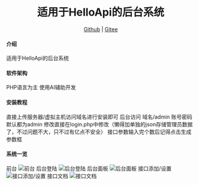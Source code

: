 <h1 align="center">适用于HelloApi的后台系统</h1>
<p align="center">
<a href="https://github.com/xiaoy-awa/HelloApiadminos" target="_blank">Github</a> | <a href="https://gitee.com/xiaoy_awa/HelloApiadminos" target="_blank">Gitee</a>

#### 介绍
适用于HelloApi的后台系统


#### 软件架构
PHP语言为主
使用AI辅助开发


#### 安装教程
直接上传服务器/虚拟主机访问域名进行安装即可
后台访问 域名/admin
账号密码默认都为admin
修改直接在login.php中修改（懒得加单独的json存储管理员数据了，不过问题不大，只不过有亿点不安全）
接口参数输入完个数后记得点击生成参数框


#### 系统一览
前台
![前台](https://blog.xiaoy.asia/wp-content/uploads/2025/01/2025-01-18-050013.png)
后台登陆
![后台登陆](https://blog.xiaoy.asia/wp-content/uploads/2025/01/2025-01-18-050950.png)
后台面板
![后台面板](https://blog.xiaoy.asia/wp-content/uploads/2025/01/2025-01-18-051158.png)
接口添加/设置
![接口添加/设置](https://blog.xiaoy.asia/wp-content/uploads/2025/01/2025-01-18.png)
接口文档
![接口文档](https://blog.xiaoy.asia/wp-content/uploads/2025/01/2025-01-18-05.png)
